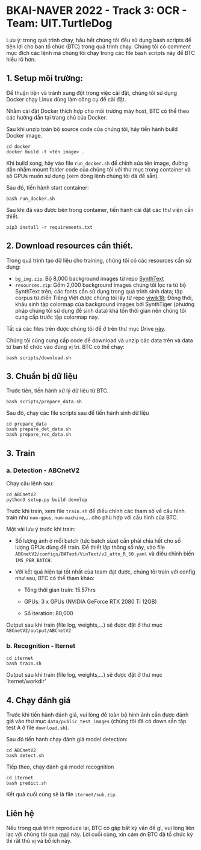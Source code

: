 
# BKAI-NAVER 2022 - Track 3: OCR - Team: UIT.TurtleDog

Lưu ý: trong quá trình chạy, hầu hết chúng tôi đều sử dụng bash scripts để tiện lợi cho ban tổ chức (BTC) trong quá trình chạy. Chúng tôi có comment mục đích các lệnh mà chúng tôi chạy trong các file bash scripts này để BTC hiểu rõ hơn.

## 1. Setup môi trường:

Để thuận tiện và tránh xung đột trong việc cài đặt, chúng tôi sử dụng Docker chạy Linux dùng làm công cụ để cài đặt.

Nhằm cài đặt Docker thích hợp cho môi trường máy host, BTC có thể theo các hướng dẫn tại trang chủ của Docker.

Sau khi unzip toàn bộ source code của chúng tôi, hãy tiến hành build Docker image.

```
cd docker
docker build -t <tên image> .
```

Khi build xong, hãy vào file `run_docker.sh` để chỉnh sửa tên image, đường dẫn nhằm mount folder code của chúng tôi với thư mục trong container và số GPUs muốn sử dụng (xem dòng lệnh chúng tôi đã để sẵn).

Sau đó, tiến hành start container:
```
bash run_docker.sh
```

Sau khi đã vào được bên trong container, tiến hành cài đặt các thư viện cần thiết.

```
pip3 install -r requirements.txt
```

## 2. Download resources cần thiết.

Trong quá trình tạo dữ liệu cho training, chúng tôi có các resources cần sử dụng:

- `bg_img.zip`: Bộ 8,000 background images từ repo [SynthText](https://github.com/ankush-me/SynthText)
- `resources.zip`: Gồm 2,000 background images chúng tôi lọc ra từ bộ SynthText trên; các fonts cần sử dụng trong quá trình sinh data; tập corpus từ điển Tiếng Việt được chúng tôi lấy từ repo [viwik18](https://github.com/NTT123/viwik18); Đồng thời, khâu sinh tập colormap của background images bởi SynthTiger (phương pháp chúng tôi sử dụng để sinh data) khá tốn thời gian nên chúng tôi cung cấp trước tập colormap này.

Tất cả các files trên được chúng tôi để ở trên thư mục Drive [này](https://drive.google.com/drive/folders/1Dt4jd79_WODHtD7mkWF0TnHNs-0BXKVs?usp=sharing).

Chúng tôi cũng cung cấp code để download và unzip các data trên và data từ ban tổ chức vào đúng vị trí. BTC có thể chạy:

```
bash scripts/download.sh
```

## 3. Chuẩn bị dữ liệu

Trước tiên, tiến hành xử lý dữ liệu từ BTC.
```
bash scripts/prepare_data.sh
```

Sau đó, chạy các file scripts sau để tiến hành sinh dữ liệu

```
cd prepare_data
bash prepare_det_data.sh
bash prepare_rec_data.sh
```

## 3. Train

### a. Detection - ABCnetV2

Chạy câu lệnh sau:

```
cd ABCnetV2
python3 setup.py build develop
```

Trước khi train, xem file `train.sh` để điều chỉnh các tham số về cấu hình train như `num-gpus`, `num-machine`,... cho phù hợp với cấu hình của BTC.

Một vài lưu ý trước khi train:

- Số lượng ảnh ở mỗi batch (tức batch size) cần phải chia hết cho số lượng GPUs dùng để train. Để thiết lập thông số này, vào file `ABCnetV2/configs/BAText/VinText/v2_attn_R_50.yaml` và điều chỉnh biến `IMS_PER_BATCH`.

- Với kết quả hiện tại tốt nhất của team đạt được, chúng tôi train với config như sau, BTC có thể tham khảo:

    + Tổng thời gian train: 15.57hrs

    + GPUs: 3 x GPUs (NVIDIA GeForce RTX 2080 Ti 12GB)

    + Số iteration: 80,000

Output sau khi train (file log, weights,...) sẽ được đặt ở thư mục `ABCnetV2/output/ABCnetV2`

### b. Recognition - Iternet
```
cd iternet
bash train.sh
```
Output sau khi train (file log, weights,...) sẽ được đặt ở thư mục 'iternet/workdir'

## 4. Chạy đánh giá

Trước khi tiến hành đánh giá, vui lòng để toàn bộ hình ảnh cần được đánh giá vào thư mục `data/public_test_images` (chúng tôi đã có down sẵn tập test A ở file `download.sh`).

Sau đó tiến hành chạy đánh giá model detection:

```
cd ABCnetV2
bash detect.sh
```

Tiếp theo, chạy đánh giá model recognition

```
cd iternet
bash predict.sh
```

Kết quả cuối cùng sẽ là file `iternet/sub.zip`.

## Liên hệ

Nếu trong quá trình reproduce lại, BTC có gặp bất kỳ vấn đề gì, vui lòng liên lạc với chúng tôi qua [mail](mailto:20520198@gm.uit.edu.vn) này. Lời cuối cùng, xin cảm ơn BTC đã tổ chức kỳ thi rất thú vị và bổ ích này.




